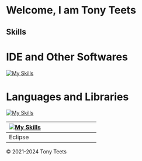 # Welcome, I am Tony Teets

## Skills
# IDE and Other Softwares
[![My Skills](https://skillicons.dev/icons?i=eclipse,figma,gamemakerstudio,git,github,idea,postman,visualstudio,vscode,webstorm&perline=5)](https://skillicons.dev)
# Languages and Libraries
[![My Skills](https://skillicons.dev/icons?i=bootstrap,cs,css,discordjs,html,java,js,mongodb,nodejs,npm,react,tailwind&perline=5)](https://skillicons.dev)

| [![My Skills](https://skillicons.dev/icons?i=eclipse)](https://skillicons.dev) |   |   |   |   |   |   |   |   |   |
|--------------------------------------------------------------------------------|---|---|---|---|---|---|---|---|---|
| Eclipse                                                                        |   |   |   |   |   |   |   |   |   |




&copy; 2021-2024 Tony Teets
